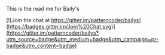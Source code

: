 This is the read me for Baily's

[![Join the chat at https://gitter.im/patterncoder/bailys](https://badges.gitter.im/Join%20Chat.svg)](https://gitter.im/patterncoder/bailys?utm_source=badge&utm_medium=badge&utm_campaign=pr-badge&utm_content=badge)